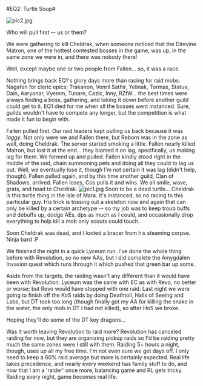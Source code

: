 #EQ2: Turtle Soup#

![pic2.jpg](http://westkarana.com/wp-content/uploads/2007/06/pic2.jpg)


Who will pull first -- us or them?


We were gathering to kill Cheldrak, when someone noticed that the Direvine Matron, one of the hottest contested bosses in the game, was up, in the same zone we were in, and there was nobody there!

Well, except maybe one or two people from Fallen... so, it was a race.

Nothing brings back EQ1's glory days more than racing for raid mobs. Nagafen for cleric epics; Trakanon, Venril Sathir, Yelinak, Tormax, Statue, Dain, Aaryonar, Vyemm, Tunare, Cazic, Inny, RZtW... the best times were always finding a boss, gathering, and taking it down before another guild could get to it. EQ1 died for me when all the bosses went instanced. Sure, guilds wouldn't have to compete any longer, but the competition is what made it fun to begin with.

Fallen pulled first. Our raid leaders kept pulling us back because it was *laggy*. Not only were we and Fallen there, but Reborn was in the zone as well, doing Cheldrak. The server started smoking a little. Fallen nearly killed Matron, but lost it at the end... they blamed it on lag, specifically, *us* making lag for them. We formed up and pulled. Fallen kindly stood right in the middle of the raid, chain summoning pets and doing all they could to lag us out. Well, we eventually lose it, though I'm not certain it was lag (didn't help, though). Fallen pulled again, and by this time another guild, Clan of Shadows, arrived. Fallen loses, Cos pulls it and wins. We all smile, wave, grats, and head to Cheldrak.
![pic1.jpg](http://westkarana.com/wp-content/uploads/2007/06/pic1.jpg)
Soon to be a dead turtle...
Cheldrak is this turtle thing in the Isle of Mara. It's instanced, so no racing to this particular guy. His trick is tossing out a skeleton now and again that can only be killed by a certain archetype -- so my job was to keep troub buffs and debuffs up, dodge AEs, dps as much as I could, and occasionally drop everything to help kill a mob only scouts could touch.

Soon Cheldrak was dead, and I looted a bracer from his steaming corpse. Ninja bard :P

We finished the night in a quick Lyceum run. I've done the whole thing before with Revolution, so no new AAs, but I did complete the Amygdalen Invasion quest which runs through it which pushed that green bar up some.

Aside from the targets, the raiding wasn't any different than it would have been with Revolution. Lyceum was the same with EC as with Revo, no better or worse; but Revo would have stopped with one raid. Last night we were going to finish off the KoS raids by doing Deathtoll, Halls of Seeing and Labs, but DT took too long (though finally got my AA for killing the snake in the water, the only mob in DT I had not killed), so after HoS we broke.

Hoping they'll do some of the DT key dragons...

Was it worth leaving Revolution to raid more? Revolution has canceled raiding for now, but they are organizing pickup raids so I'd be raiding pretty much the same zones were I still with them. Raiding 5+ hours a night, though, uses up all my free time. I'm not even sure we get days off. I only need to keep a 60% raid average but more is certainly expected. Real life takes precedence, and nearly every weekend has family stuff to do, and now that I am a 'raider' once more, balancing game and RL gets tricky. Raiding every night, game *becomes* real life.
